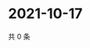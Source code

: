 # 2021-10-17

共 0 条

<!-- BEGIN WEIBO -->
<!-- 最后更新时间 Sun Oct 17 2021 19:10:59 GMT+0800 (China Standard Time) -->

<!-- END WEIBO -->
